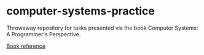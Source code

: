 ﻿# computer-systems-practice


Throwaway repository for tasks presented via the book Computer Systems: A Programmer's Perspective.

[Book reference](https://www.amazon.co.uk/Computer-Systems-Programmers-Perspective-Global/dp/1292101768/ref=sr_1_1?keywords=Computer+systems&qid=1645746117&sr=8-1)
